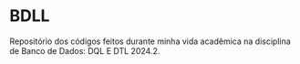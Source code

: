 # BDLL
Repositório dos códigos feitos durante minha vida acadêmica na disciplina de Banco de Dados: DQL E DTL 2024.2.
